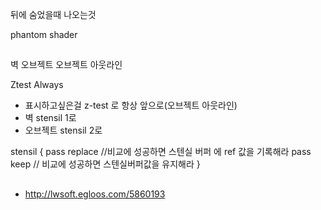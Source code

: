 뒤에 숨었을때 나오는것


phantom shader

##

벽
오브젝트
오브젝트 아웃라인

Ztest Always

- 표시하고싶은걸 z-test 로 항상 앞으로(오브젝트 아웃라인)
- 벽 stensil 1로
- 오브젝트 stensil 2로



stensil
{
	 pass   replace //비교에 성공하면 스텐실 버퍼 에 ref 값을 기록해라
	 pass   keep // 비교에 성공하면 스텐실버퍼값을 유지해라
}

##
- http://lwsoft.egloos.com/5860193
